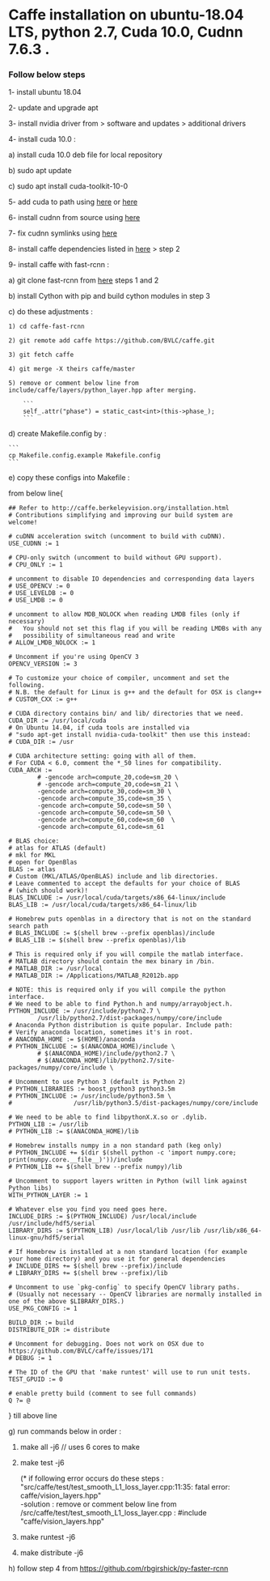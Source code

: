 #  Caffe installation on ubuntu-18.04 LTS, python 2.7, Cuda 10.0, Cudnn 7.6.3 .

### Follow below steps

1- install ubuntu 18.04

2- update and upgrade apt

3- install nvidia driver from > software and updates > additional drivers

4- install cuda 10.0 :

a) install cuda 10.0 deb file for local repository

b) sudo apt update

c) sudo apt install cuda-toolkit-10-0

5- add cuda to path using [here](https://www.pugetsystems.com/labs/hpc/How-To-Install-CUDA-10-1-on-Ubuntu-19-04-1405/#System-widealternative) or [here](https://www.howtoforge.com/tutorial/how-to-install-nvidia-cuda-on-ubuntu-1804/)

6- install cudnn from source using [here](https://docs.nvidia.com/deeplearning/sdk/cudnn-install/index.html#installlinux-tar)

7- fix cudnn symlinks using [here](https://askubuntu.com/questions/1025928/why-do-i-get-sbin-ldconfig-real-usr-local-cuda-lib64-libcudnn-so-7-is-not-a)

8- install caffe dependencies listed in [here](https://medium.com/@atinesh/caffe-installation-on-ubuntu-18-04-lts-python-2-7-8e8c388ce51f) > step 2

9- install caffe with fast-rcnn :

a) git clone fast-rcnn from [here](https://github.com/rbgirshick/py-faster-rcnn) steps 1 and 2

b) install Cython with pip and build cython modules in step 3

c) do these adjustments :

	1) cd caffe-fast-rcnn  
	
	2) git remote add caffe https://github.com/BVLC/caffe.git  
	
	3) git fetch caffe 
	
	4) git merge -X theirs caffe/master
	
	5) remove or comment below line from include/caffe/layers/python_layer.hpp after merging.
	
		```
		self_.attr("phase") = static_cast<int>(this->phase_); 
		```
		
d) create Makefile.config by : 

	```
	cp Makefile.config.example Makefile.config
	```
	
e) copy these configs into Makefile :
	

from below line{

	## Refer to http://caffe.berkeleyvision.org/installation.html
	# Contributions simplifying and improving our build system are welcome!

	# cuDNN acceleration switch (uncomment to build with cuDNN).
	USE_CUDNN := 1

	# CPU-only switch (uncomment to build without GPU support).
	# CPU_ONLY := 1

	# uncomment to disable IO dependencies and corresponding data layers
	# USE_OPENCV := 0
	# USE_LEVELDB := 0
	# USE_LMDB := 0

	# uncomment to allow MDB_NOLOCK when reading LMDB files (only if necessary)
	#	You should not set this flag if you will be reading LMDBs with any
	#	possibility of simultaneous read and write
	# ALLOW_LMDB_NOLOCK := 1

	# Uncomment if you're using OpenCV 3
	OPENCV_VERSION := 3

	# To customize your choice of compiler, uncomment and set the following.
	# N.B. the default for Linux is g++ and the default for OSX is clang++
	# CUSTOM_CXX := g++

	# CUDA directory contains bin/ and lib/ directories that we need.
	CUDA_DIR := /usr/local/cuda
	# On Ubuntu 14.04, if cuda tools are installed via
	# "sudo apt-get install nvidia-cuda-toolkit" then use this instead:
	# CUDA_DIR := /usr

	# CUDA architecture setting: going with all of them.
	# For CUDA < 6.0, comment the *_50 lines for compatibility.
	CUDA_ARCH := 
			# -gencode arch=compute_20,code=sm_20 \
			# -gencode arch=compute_20,code=sm_21 \
			-gencode arch=compute_30,code=sm_30 \
			-gencode arch=compute_35,code=sm_35 \
			-gencode arch=compute_50,code=sm_50 \
			-gencode arch=compute_50,code=sm_50 \
			-gencode arch=compute_60,code=sm_60  \
			-gencode arch=compute_61,code=sm_61 

	# BLAS choice:
	# atlas for ATLAS (default)
	# mkl for MKL
	# open for OpenBlas
	BLAS := atlas
	# Custom (MKL/ATLAS/OpenBLAS) include and lib directories.
	# Leave commented to accept the defaults for your choice of BLAS
	# (which should work)!
	BLAS_INCLUDE := /usr/local/cuda/targets/x86_64-linux/include
	BLAS_LIB := /usr/local/cuda/targets/x86_64-linux/lib

	# Homebrew puts openblas in a directory that is not on the standard search path
	# BLAS_INCLUDE := $(shell brew --prefix openblas)/include
	# BLAS_LIB := $(shell brew --prefix openblas)/lib

	# This is required only if you will compile the matlab interface.
	# MATLAB directory should contain the mex binary in /bin.
	# MATLAB_DIR := /usr/local
	# MATLAB_DIR := /Applications/MATLAB_R2012b.app

	# NOTE: this is required only if you will compile the python interface.
	# We need to be able to find Python.h and numpy/arrayobject.h.
	PYTHON_INCLUDE := /usr/include/python2.7 \
			/usr/lib/python2.7/dist-packages/numpy/core/include
	# Anaconda Python distribution is quite popular. Include path:
	# Verify anaconda location, sometimes it's in root.
	# ANACONDA_HOME := $(HOME)/anaconda
	# PYTHON_INCLUDE := $(ANACONDA_HOME)/include \
			# $(ANACONDA_HOME)/include/python2.7 \
			# $(ANACONDA_HOME)/lib/python2.7/site-packages/numpy/core/include \

	# Uncomment to use Python 3 (default is Python 2)
	# PYTHON_LIBRARIES := boost_python3 python3.5m
	# PYTHON_INCLUDE := /usr/include/python3.5m \
	#                 /usr/lib/python3.5/dist-packages/numpy/core/include

	# We need to be able to find libpythonX.X.so or .dylib.
	PYTHON_LIB := /usr/lib
	# PYTHON_LIB := $(ANACONDA_HOME)/lib

	# Homebrew installs numpy in a non standard path (keg only)
	# PYTHON_INCLUDE += $(dir $(shell python -c 'import numpy.core; print(numpy.core.__file__)'))/include
	# PYTHON_LIB += $(shell brew --prefix numpy)/lib

	# Uncomment to support layers written in Python (will link against Python libs)
	WITH_PYTHON_LAYER := 1

	# Whatever else you find you need goes here.
	INCLUDE_DIRS := $(PYTHON_INCLUDE) /usr/local/include /usr/include/hdf5/serial
	LIBRARY_DIRS := $(PYTHON_LIB) /usr/local/lib /usr/lib /usr/lib/x86_64-linux-gnu/hdf5/serial

	# If Homebrew is installed at a non standard location (for example your home directory) and you use it for general dependencies
	# INCLUDE_DIRS += $(shell brew --prefix)/include
	# LIBRARY_DIRS += $(shell brew --prefix)/lib

	# Uncomment to use `pkg-config` to specify OpenCV library paths.
	# (Usually not necessary -- OpenCV libraries are normally installed in one of the above $LIBRARY_DIRS.)
	USE_PKG_CONFIG := 1

	BUILD_DIR := build
	DISTRIBUTE_DIR := distribute

	# Uncomment for debugging. Does not work on OSX due to https://github.com/BVLC/caffe/issues/171
	# DEBUG := 1

	# The ID of the GPU that 'make runtest' will use to run unit tests.
	TEST_GPUID := 0

	# enable pretty build (comment to see full commands)
	Q ?= @

} till above line


g) run commands below in order :
	
1) make all -j6 // uses 6 cores to make
	
2) make test -j6
	
	(* if following error occurs do these steps :
	"src/caffe/test/test_smooth_L1_loss_layer.cpp:11:35: fatal error: caffe/vision_layers.hpp"   
	-solution : remove or comment below line from /src/caffe/test/test_smooth_L1_loss_layer.cpp :
		#include "caffe/vision_layers.hpp"
3) make runtest -j6
	
4) make distribute -j6
	
h) follow step 4 from https://github.com/rbgirshick/py-faster-rcnn
